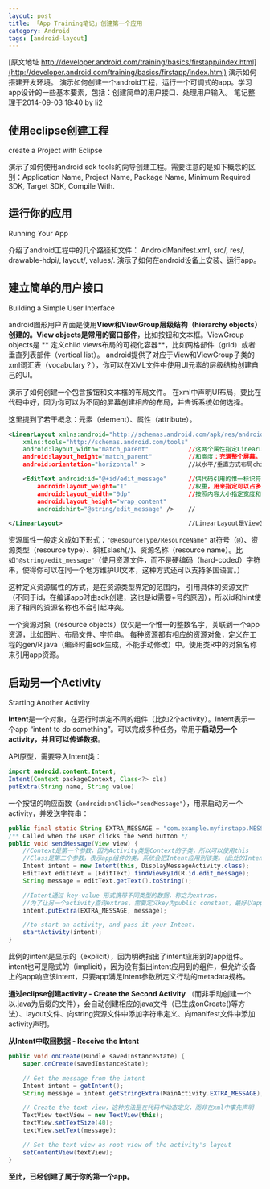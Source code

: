 ```yaml
---
layout: post
title: 「App Training笔记」创建第一个应用
category: Android
tags: [android-layout]
---
```

 
[原文地址 http://developer.android.com/training/basics/firstapp/index.html](http://developer.android.com/training/basics/firstapp/index.html)
演示如何搭建开发环境。
演示如何创建一个android工程，运行一个可调式的app。学习app设计的一些基本要素，包括：创建简单的用户接口、处理用户输入。
笔记整理于2014-09-03 18:40 by li2

<!-- more -->

## 使用eclipse创建工程
create a Project with Eclipse
 
演示了如何使用android sdk tools的向导创建工程。需要注意的是如下概念的区别：Application Name, Project Name, Package Name, Minimum Required SDK, Target SDK, Compile With.

## 运行你的应用
Running Your App
 
介绍了android工程中的几个路径和文件： AndroidManifest.xml, src/, res/, drawable-hdpi/, layout/, values/.
演示了如何在android设备上安装、运行app。

## 建立简单的用户接口
Building a Simple User Interface
 
android图形用户界面是使用**View和ViewGroup层级结构（hierarchy objects）**创建的。View objects是常用的**窗口部件**，比如按钮和文本框。ViewGroup objects是 ** 定义child views布局的可视化容器**，比如网格部件（grid）或者垂直列表部件（vertical list）。
android提供了对应于View和ViewGroup子类的xml词汇表（vocabulary？），你可以在XML文件中使用UI元素的层级结构创建自己的UI。
 
演示了如何创建一个包含按钮和文本框的布局文件。
在xml中声明UI布局，要比在代码中好，因为你可以为不同的屏幕创建相应的布局，并告诉系统如何选择。
 
这里提到了若干概念：元素（element）、属性（attribute）。

```xml
<LinearLayout xmlns:android="http://schemas.android.com/apk/res/android"
    xmlns:tools="http://schemas.android.com/tools"
    android:layout_width="match_parent"           //这两个属性指定LinearLayout的宽度
    android:layout_height="match_parent"          //和高度：充满整个屏幕。
    android:orientation="horizontal" >            //以水平/垂直方式布局child views。

    <EditText android:id="@+id/edit_message"      //供代码引用的惟一标识符，读改view，+号仅用于定义ID。
        android:layout_weight="1"                 //权重，用来指定可以占多大比例的的剩余空间。
        android:layout_width="0dp"                //按照内容大小指定宽度和高度。
        android:layout_height="wrap_content"
        android:hint="@string/edit_message" />    //

</LinearLayout>                                   //LinearLayout是ViewGroup的子类，是线性列表部件。
```
 
资源属性一般定义成如下形式：`"@ResourceType/ResourceName"`
at符号（`@`）、资源类型（resource type）、斜杠slash(`/`)、资源名称（resource name）。比如`"@string/edit_message"`（使用资源文件，而不是硬编码（hard-coded）字符串，使得你可以在同一个地方维护UI文本，这种方式还可以支持多国语言。）
 
这种定义资源属性的方式，是在资源类型界定的范围内， 引用具体的资源文件（不同于id，在编译app时由sdk创建，这也是id需要+号的原因），所以id和hint使用了相同的资源名称也不会引起冲突。
 
一个资源对象（resource objects）仅仅是一个惟一的整数名字，关联到一个app资源，比如图片、布局文件、字符串。
每种资源都有相应的资源对象，定义在工程的gen/R.java（编译时由sdk生成，不能手动修改）中。使用类R中的对象名称来引用app资源。


## 启动另一个Activity
Starting Another Activity
 
**Intent**是一个对象，在运行时绑定不同的组件（比如2个activity）。Intent表示一个app “intent to do something”。可以完成多种任务，常用于**启动另一个activity，并且可以传递数据**。
 
API原型，需要导入Intent类：

```java
import android.content.Intent;
Intent(Context packageContext, Class<?> cls)
putExtra(String name, String value)
```
 
一个按钮的响应函数（`android:onClick="sendMessage"`），用来启动另一个activity，并发送字符串：

```java 
public final static String EXTRA_MESSAGE = "com.example.myfirstapp.MESSAGE";        
/** Called when the user clicks the Send button */
public void sendMessage(View view) {
    //Context是第一个参数，因为Activity类是Context的子类，所以可以使用this
    //Class是第二个参数，表示app组件的类，系统会把Intent应用到该类。（此处的Intent是启动另一个activity）
    Intent intent = new Intent(this, DisplayMessageActivity.class);
    EditText editText = (EditText) findViewById(R.id.edit_message);
    String message = editText.getText().toString();

    //Intent通过 key-value 形式携带不同类型的数据，称之为extras，
    //为了让另一个activity查询extras，需要定义key为public constant，最好以app‘s package name作为前缀。
    intent.putExtra(EXTRA_MESSAGE, message);

    //to start an activity, and pass it your Intent.
    startActivity(intent);
}
```
 
此例的intent是显示的（explicit），因为明确指出了intent应用到的app组件。intent也可是隐式的（implicit），因为没有指出intent应用到的组件，但允许设备上的app响应该intent，只要app满足Intent参数所定义行动的metadata规格。
 
**通过eclipse创建activity - Create the Second Activity**
（而非手动创建一个以.java为后缀的文件），会自动创建相应的java文件（已生成onCreate()等方法）、layout文件、向string资源文件中添加字符串定义、向manifest文件中添加activity声明。
 
**从Intent中取回数据 - Receive the Intent**
 
```java 
public void onCreate(Bundle savedInstanceState) {
    super.onCreate(savedInstanceState);

    // Get the message from the intent
    Intent intent = getIntent();
    String message = intent.getStringExtra(MainActivity.EXTRA_MESSAGE);

    // Create the text view，这种方法是在代码中动态定义，而非在xml中事先声明
    TextView textView = new TextView(this);
    textView.setTextSize(40);
    textView.setText(message);

    // Set the text view as root view of the activity's layout
    setContentView(textView);
}
```

**至此，已经创建了属于你的第一个app。**
